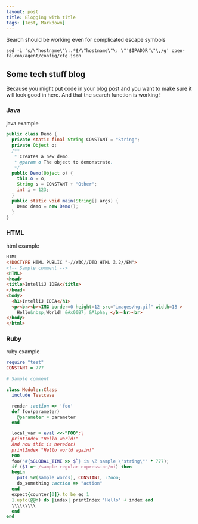 ```yaml
---
layout: post
title: Blogging with title
tags: [Test, Markdown]
---
```



Search should be working even for complicated escape symbols
```
sed -i 's/\"hostname\"\:.*$/\"hostname\"\: \"'$IPADDR'\"\,/g' open-falcon/agent/config/cfg.json
```

## Some tech stuff blog

Because you might put code in your blog post and you want to make sure 
it will look good in here.
And that the search function is working!

### Java

java example

```java
public class Demo {
  private static final String CONSTANT = "String";
  private Object o;
  /**
   * Creates a new demo.
   * @param o The object to demonstrate.
   */
  public Demo(Object o) {
    this.o = o;
    String s = CONSTANT + "Other";
    int i = 123;
  }
  public static void main(String[] args) {
    Demo demo = new Demo();
  }
}
```

### HTML

html example

```html
HTML
<!DOCTYPE HTML PUBLIC "-//W3C//DTD HTML 3.2//EN">
<!-- Sample comment -->
<HTML>
<head>
<title>IntelliJ IDEA</title>
</head>
<body>
  <h1>IntelliJ IDEA</h1>
  <p><br><b><IMG border=0 height=12 src="images/hg.gif" width=18 >
    Hello&nbsp;World! &#x00B7; &Alpha; </b><br><br>
</body>
</html>

```

### Ruby

ruby example

```ruby
require "test"
CONSTANT = 777

# Sample comment

class Module::Class
  include Testcase

  render :action => 'foo'
  def foo(parameter)
    @parameter = parameter
  end

  local_var = eval <<-"FOO";\
  printIndex "Hello world!"
  And now this is heredoc!
  printIndex "Hello world again!"
  FOO
  foo("#{$GLOBAL_TIME >> $`} is \Z sample \"string\"" * 777);
  if ($1 =~ /sample regular expression/ni) then
  begin
    puts %W(sample words), CONSTANT, :fooo;
    do_something :action => "action"
  end
  expect{counter[0]}.to_be eq 1
  1.upto(@@n) do |index| printIndex 'Hello' + index end
  \\\\\\\\\
  end
end
```
